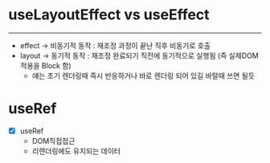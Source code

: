 

# useLayoutEffect vs useEffect
---


- effect -> 비동기적 동작 : 재조정 과정이 끝난 직후 비동기로 호출
- layout -> 동기적 동작 : 재조정 완료되기 직전에 동기적으로 실행됨 (즉 실제DOM적용을 Block 함)
	- 얘는 초기 렌더링때 즉시 반응하거나 바로 렌더링 되어 있길 바랄때 쓰면 될듯




# useRef
- [x] useRef
	- DOM직접접근
	- 리렌더링에도 유지되는 데이터
